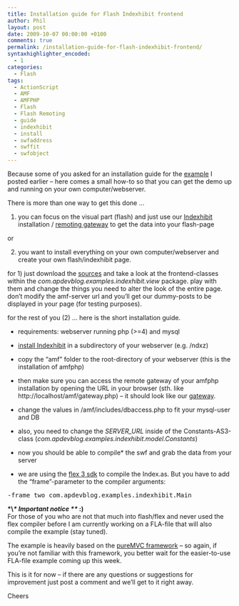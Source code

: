 ```yaml
---
title: Installation guide for Flash Indexhibit frontend
author: Phil
layout: post
date: 2009-10-07 00:00:00 +0100
comments: true
permalink: /installation-guide-for-flash-indexhibit-frontend/
syntaxhighlighter_encoded:
  - 1
categories:
  - Flash
tags:
  - ActionScript
  - AMF
  - AMFPHP
  - Flash
  - Flash Remoting
  - guide
  - indexhibit
  - install
  - swfaddress
  - swffit
  - swfobject
---
```

Because some of you asked for an installation guide for the <a href="http://apdevblog.com/flash-frontend-for-indexhibit-cms/" target="_blank">example</a> I posted earlier &#8211; here comes a small how-to so that you can get the demo up and running on your own computer/webserver.

There is more than one way to get this done &#8230;

<!--more-->

1) you can focus on the visual part (flash) and just use our <a href="http://indexhibit.org" target="_blank">Indexhibit</a> installation / <a href="http://apdevblog.com/indexhibit/amf/gateway.php" target="_blank">remoting gateway</a> to get the data into your flash-page

or

2) you want to install everything on your own computer/webserver and create your own flash/indexhibit page.

for 1) just download the <a href="http://apdevblog.com/sources-for-flash-frontend-for-indexhibit-cms/" target="_blank">sources</a> and take a look at the frontend-classes within the *com.apdevblog.examples.indexhibit.view* package. play with them and change the things you need to alter the look of the entire page. don&#8217;t modify the amf-server url and you&#8217;ll get our dummy-posts to be displayed in your page (for testing purposes).

for the rest of you (2) &#8230; here is the short installation guide.

*   requirements: webserver running php (>=4) and mysql
*   <a href="http://indexhibit.org/install/" target="_blank">install Indexhibit</a> in a subdirectory of your webserver (e.g. /ndxz)
*   copy the &#8220;amf&#8221; folder to the root-directory of your webserver (this is the installation of amfphp)
*   then make sure you can access the remote gateway of your amfphp installation by opening the URL in your browser (sth. like http://localhost/amf/gateway.php) &#8211; it should look like our <a href="http://apdevblog.com/indexhibit/amf/gateway.php" target="_blank">gateway</a>.
*   change the values in /amf/includes/dbaccess.php to fit your mysql-user and DB
*   also, you need to change the *SERVER_URL* inside of the Constants-AS3-class (*com.apdevblog.examples.indexhibit.model.Constants*)
*   now you should be able to compile* the swf and grab the data from your server

* we are using the <a href="http://www.adobe.com/cfusion/entitlement/index.cfm?e=flex3sdk" target="_blank">flex 3 sdk</a> to compile the Index.as. But you have to add the &#8220;frame&#8221;-parameter to the compiler arguments:

<pre>-frame two com.apdevblog.examples.indexhibit.Main</pre>

**\*\\*\* Important notice \*\** :)**  
For those of you who are not that much into flash/flex and never used the flex compiler before I am currently working on a FLA-file that will also compile the example (stay tuned).

The example is heavily based on the <a href="http://puremvc.org/" target="_blank">pureMVC framework</a> &#8211; so again, if you&#8217;re not familiar with this framework, you better wait for the easier-to-use FLA-file example coming up this week.

This is it for now &#8211; if there are any questions or suggestions for improvement just post a comment and we&#8217;ll get to it right away.

Cheers 